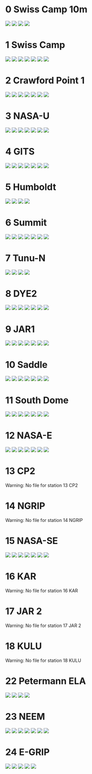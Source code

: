 # 0 Swiss Camp 10m
![](../figures/L1_overview/0_Swiss%20Camp%2010m_0.png)
![](../figures/L1_overview/0_Swiss%20Camp%2010m_1.png)
![](../figures/L1_overview/0_Swiss%20Camp%2010m_2.png)
![](../figures/L1_overview/0_Swiss%20Camp%2010m_3.png)
# 1 Swiss Camp
![](../figures/L1_overview/1_Swiss%20Camp_0.png)
![](../figures/L1_overview/1_Swiss%20Camp_1.png)
![](../figures/L1_overview/1_Swiss%20Camp_2.png)
![](../figures/L1_overview/1_Swiss%20Camp_3.png)
![](../figures/L1_overview/1_Swiss%20Camp_4.png)
![](../figures/L1_overview/1_Swiss%20Camp_5.png)
![](../figures/L1_overview/1_Swiss%20Camp_6.png)
# 2 Crawford Point 1
![](../figures/L1_overview/2_Crawford%20Point%201_0.png)
![](../figures/L1_overview/2_Crawford%20Point%201_1.png)
![](../figures/L1_overview/2_Crawford%20Point%201_2.png)
![](../figures/L1_overview/2_Crawford%20Point%201_3.png)
![](../figures/L1_overview/2_Crawford%20Point%201_4.png)
![](../figures/L1_overview/2_Crawford%20Point%201_5.png)
![](../figures/L1_overview/2_Crawford%20Point%201_6.png)
# 3 NASA-U
![](../figures/L1_overview/3_NASA-U_0.png)
![](../figures/L1_overview/3_NASA-U_1.png)
![](../figures/L1_overview/3_NASA-U_2.png)
![](../figures/L1_overview/3_NASA-U_3.png)
![](../figures/L1_overview/3_NASA-U_4.png)
![](../figures/L1_overview/3_NASA-U_5.png)
![](../figures/L1_overview/3_NASA-U_6.png)
# 4 GITS
![](../figures/L1_overview/4_GITS_0.png)
![](../figures/L1_overview/4_GITS_1.png)
![](../figures/L1_overview/4_GITS_2.png)
![](../figures/L1_overview/4_GITS_3.png)
![](../figures/L1_overview/4_GITS_4.png)
![](../figures/L1_overview/4_GITS_5.png)
![](../figures/L1_overview/4_GITS_6.png)
# 5 Humboldt
![](../figures/L1_overview/5_Humboldt_0.png)
![](../figures/L1_overview/5_Humboldt_1.png)
![](../figures/L1_overview/5_Humboldt_2.png)
![](../figures/L1_overview/5_Humboldt_3.png)
# 6 Summit
![](../figures/L1_overview/6_Summit_0.png)
![](../figures/L1_overview/6_Summit_1.png)
![](../figures/L1_overview/6_Summit_2.png)
![](../figures/L1_overview/6_Summit_3.png)
![](../figures/L1_overview/6_Summit_4.png)
![](../figures/L1_overview/6_Summit_5.png)
![](../figures/L1_overview/6_Summit_6.png)
# 7 Tunu-N
![](../figures/L1_overview/7_Tunu-N_0.png)
![](../figures/L1_overview/7_Tunu-N_1.png)
![](../figures/L1_overview/7_Tunu-N_2.png)
![](../figures/L1_overview/7_Tunu-N_3.png)
# 8 DYE2
![](../figures/L1_overview/8_DYE2_0.png)
![](../figures/L1_overview/8_DYE2_1.png)
![](../figures/L1_overview/8_DYE2_2.png)
![](../figures/L1_overview/8_DYE2_3.png)
![](../figures/L1_overview/8_DYE2_4.png)
![](../figures/L1_overview/8_DYE2_5.png)
![](../figures/L1_overview/8_DYE2_6.png)
# 9 JAR1
![](../figures/L1_overview/9_JAR1_0.png)
![](../figures/L1_overview/9_JAR1_1.png)
![](../figures/L1_overview/9_JAR1_2.png)
![](../figures/L1_overview/9_JAR1_3.png)
![](../figures/L1_overview/9_JAR1_4.png)
![](../figures/L1_overview/9_JAR1_5.png)
![](../figures/L1_overview/9_JAR1_6.png)
# 10 Saddle
![](../figures/L1_overview/10_Saddle_0.png)
![](../figures/L1_overview/10_Saddle_1.png)
![](../figures/L1_overview/10_Saddle_2.png)
![](../figures/L1_overview/10_Saddle_3.png)
![](../figures/L1_overview/10_Saddle_4.png)
![](../figures/L1_overview/10_Saddle_5.png)
![](../figures/L1_overview/10_Saddle_6.png)
# 11 South Dome
![](../figures/L1_overview/11_South%20Dome_0.png)
![](../figures/L1_overview/11_South%20Dome_1.png)
![](../figures/L1_overview/11_South%20Dome_2.png)
![](../figures/L1_overview/11_South%20Dome_3.png)
![](../figures/L1_overview/11_South%20Dome_4.png)
![](../figures/L1_overview/11_South%20Dome_5.png)
![](../figures/L1_overview/11_South%20Dome_6.png)
# 12 NASA-E
![](../figures/L1_overview/12_NASA-E_0.png)
![](../figures/L1_overview/12_NASA-E_1.png)
![](../figures/L1_overview/12_NASA-E_2.png)
![](../figures/L1_overview/12_NASA-E_3.png)
![](../figures/L1_overview/12_NASA-E_4.png)
![](../figures/L1_overview/12_NASA-E_5.png)
![](../figures/L1_overview/12_NASA-E_6.png)
# 13 CP2
Warning: No file for station 13 CP2
# 14 NGRIP
Warning: No file for station 14 NGRIP
# 15 NASA-SE
![](../figures/L1_overview/15_NASA-SE_0.png)
![](../figures/L1_overview/15_NASA-SE_1.png)
![](../figures/L1_overview/15_NASA-SE_2.png)
![](../figures/L1_overview/15_NASA-SE_3.png)
![](../figures/L1_overview/15_NASA-SE_4.png)
![](../figures/L1_overview/15_NASA-SE_5.png)
![](../figures/L1_overview/15_NASA-SE_6.png)
# 16 KAR
Warning: No file for station 16 KAR
# 17 JAR 2
Warning: No file for station 17 JAR 2
# 18 KULU
Warning: No file for station 18 KULU
# 22 Petermann ELA
![](../figures/L1_overview/22_Petermann%20ELA_0.png)
![](../figures/L1_overview/22_Petermann%20ELA_1.png)
![](../figures/L1_overview/22_Petermann%20ELA_2.png)
![](../figures/L1_overview/22_Petermann%20ELA_3.png)
# 23 NEEM
![](../figures/L1_overview/23_NEEM_0.png)
![](../figures/L1_overview/23_NEEM_1.png)
![](../figures/L1_overview/23_NEEM_2.png)
![](../figures/L1_overview/23_NEEM_3.png)
![](../figures/L1_overview/23_NEEM_4.png)
![](../figures/L1_overview/23_NEEM_5.png)
![](../figures/L1_overview/23_NEEM_6.png)
# 24 E-GRIP
![](../figures/L1_overview/24_E-GRIP_0.png)
![](../figures/L1_overview/24_E-GRIP_1.png)
![](../figures/L1_overview/24_E-GRIP_2.png)
![](../figures/L1_overview/24_E-GRIP_3.png)
![](../figures/L1_overview/24_E-GRIP_4.png)
